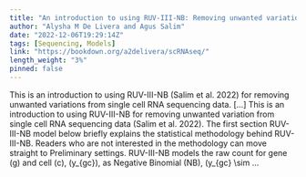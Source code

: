 ```yaml
---
title: "An introduction to using RUV-III-NB: Removing unwanted variation in single cell data"
author: "Alysha M De Livera and Agus Salim"
date: "2022-12-06T19:29:14Z"
tags: [Sequencing, Models]
link: "https://bookdown.org/a2delivera/scRNAseq/"
length_weight: "3%"
pinned: false
---
```


This is an introduction to using RUV-III-NB (Salim et al. 2022) for removing unwanted variations from single cell RNA sequencing data. [...] This is an introduction to using RUV-III-NB for removing unwanted variation from single cell RNA sequencing data (Salim et al. 2022). The first section RUV-III-NB model below briefly explains the statistical methodology behind RUV-III-NB. Readers who are not interested in the methodology can move straight to Preliminary settings. RUV-III-NB models the raw count for gene \(g\) and cell \(c\), \(y_{gc}\), as Negative Binomial (NB), \(y_{gc} \sim ...
